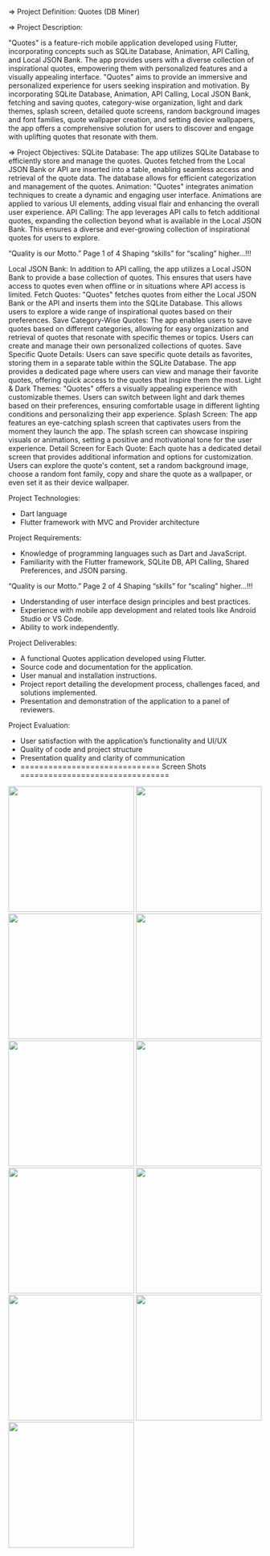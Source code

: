 => Project Definition: Quotes (DB Miner)

=> Project Description:

 "Quotes" is a feature-rich mobile application developed using Flutter, incorporating concepts
such as SQLite Database, Animation, API Calling, and Local JSON Bank. The app provides
users with a diverse collection of inspirational quotes, empowering them with personalized
features and a visually appealing interface.
"Quotes" aims to provide an immersive and personalized experience for users seeking inspiration
and motivation. By incorporating SQLite Database, Animation, API Calling, Local JSON Bank,
fetching and saving quotes, category-wise organization, light and dark themes, splash screen,
detailed quote screens, random background images and font families, quote wallpaper creation,
and setting device wallpapers, the app offers a comprehensive solution for users to discover and
engage with uplifting quotes that resonate with them.

=> Project Objectives:
SQLite Database: The app utilizes SQLite Database to efficiently store and manage the quotes.
Quotes fetched from the Local JSON Bank or API are inserted into a table, enabling seamless
access and retrieval of the quote data. The database allows for efficient categorization and
management of the quotes.
Animation: "Quotes" integrates animation techniques to create a dynamic and engaging user
interface. Animations are applied to various UI elements, adding visual flair and enhancing the
overall user experience.
API Calling: The app leverages API calls to fetch additional quotes, expanding the collection
beyond what is available in the Local JSON Bank. This ensures a diverse and ever-growing
collection of inspirational quotes for users to explore.

“Quality is our Motto.” Page 1 of 4 Shaping “skills” for “scaling” higher...!!!

Local JSON Bank: In addition to API calling, the app utilizes a Local JSON Bank to provide a
base collection of quotes. This ensures that users have access to quotes even when offline or in
situations where API access is limited.
Fetch Quotes: "Quotes" fetches quotes from either the Local JSON Bank or the API and inserts
them into the SQLite Database. This allows users to explore a wide range of inspirational quotes
based on their preferences.
Save Category-Wise Quotes: The app enables users to save quotes based on different
categories, allowing for easy organization and retrieval of quotes that resonate with specific
themes or topics. Users can create and manage their own personalized collections of quotes.
Save Specific Quote Details: Users can save specific quote details as favorites, storing them in a
separate table within the SQLite Database. The app provides a dedicated page where users can
view and manage their favorite quotes, offering quick access to the quotes that inspire them the
most.
Light & Dark Themes: "Quotes" offers a visually appealing experience with customizable
themes. Users can switch between light and dark themes based on their preferences, ensuring
comfortable usage in different lighting conditions and personalizing their app experience.
Splash Screen: The app features an eye-catching splash screen that captivates users from the
moment they launch the app. The splash screen can showcase inspiring visuals or animations,
setting a positive and motivational tone for the user experience.
Detail Screen for Each Quote: Each quote has a dedicated detail screen that provides additional
information and options for customization. Users can explore the quote's content, set a random
background image, choose a random font family, copy and share the quote as a wallpaper, or
even set it as their device wallpaper.

Project Technologies:
- Dart language
- Flutter framework with MVC and Provider architecture

Project Requirements:
- Knowledge of programming languages such as Dart and JavaScript.
- Familiarity with the Flutter framework, SQLite DB, API Calling, Shared Preferences, and
JSON parsing.

“Quality is our Motto.” Page 2 of 4 Shaping “skills” for “scaling” higher...!!!

- Understanding of user interface design principles and best practices.
- Experience with mobile app development and related tools like Android Studio or VS Code.
- Ability to work independently.

Project Deliverables:
- A functional Quotes application developed using Flutter.
- Source code and documentation for the application.
- User manual and installation instructions.
- Project report detailing the development process, challenges faced, and solutions implemented.
- Presentation and demonstration of the application to a panel of reviewers.

Project Evaluation:
- User satisfaction with the application’s functionality and UI/UX
- Quality of code and project structure
- Presentation quality and clarity of communication
- ============================== Screen Shots ================================


<img src="https://github.com/krish-radadiya/db_miner/assets/113992828/f485c07e-f858-4e76-a4ab-a4d60fe9f23a" width="250">
<img src="https://github.com/krish-radadiya/db_miner/assets/113992828/0da08a2c-4e85-4fc9-b819-da49a01923f9" width="250">
<img src="https://github.com/krish-radadiya/db_miner/assets/113992828/0c2145de-107e-4cb7-a23a-2fb5904aa434" width="250">
<img src="https://github.com/krish-radadiya/db_miner/assets/113992828/1e987d55-49b9-4c57-bdd4-8f576cbe187b" width="250">
<img src="https://github.com/krish-radadiya/db_miner/assets/113992828/32afaa5e-2f41-47e9-9f12-32d1868cbe0d" width="250">
<img src="https://github.com/krish-radadiya/db_miner/assets/113992828/a46943a4-656b-4f00-82c9-c18618275654" width="250">
<img src="https://github.com/krish-radadiya/db_miner/assets/113992828/5d8fce93-ee2c-4e49-a093-4346a0393c9a" width="250">
<img src="https://github.com/krish-radadiya/db_miner/assets/113992828/9d8002bf-48eb-470b-a3bb-18ed71233a82" width="250">
<img src="https://github.com/krish-radadiya/db_miner/assets/113992828/231f0e69-abaa-42c5-b5b6-32f0941bc825" width="250">
<img src="https://github.com/krish-radadiya/db_miner/assets/113992828/181090ad-b5d1-42f3-ae4e-1ce21936cab6" width="250">
<img src="https://github.com/krish-radadiya/db_miner/assets/113992828/080a66fa-135b-48ee-bf18-f5707950bd1c" width="250">





